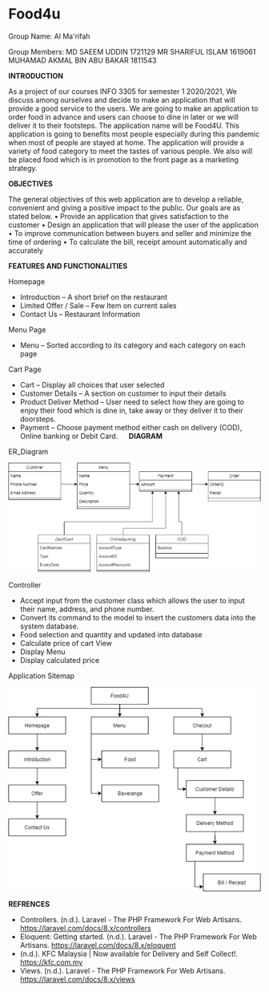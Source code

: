 # Food4u

Group Name: Al Ma'rifah

Group Members:
MD SAEEM UDDIN 1721129
MR SHARIFUL ISLAM 1619061
MUHAMAD AKMAL BIN ABU BAKAR 1811543

**INTRODUCTION**

As a project of our courses INFO 3305 for semester 1 2020/2021, We discuss among ourselves and decide to make an application that will provide a good service to the users. We are going to make an application to order food in advance and users can choose to dine in later or we will deliver it to their footsteps. 
The application name will be Food4U. This application is going to benefits most people especially during this pandemic when most of people are stayed at home. The application will provide a variety of food category to meet the tastes of various people. We also will be placed food which is in promotion to the front page as a marketing strategy.

**OBJECTIVES**

The general objectives of this web application are to develop a reliable, convenient and giving a positive impact to the public. Our goals are as stated below.
   •	Provide an application that gives satisfaction to the customer
   •	Design an application that will please the user of the application
   •	To improve communication between buyers and seller and minimize the time of ordering
   •	To calculate the bill, receipt amount automatically and accurately


**FEATURES AND FUNCTIONALITIES**

Homepage
- Introduction – A short brief on the restaurant
- Limited Offer / Sale – Few Item on current sales
- Contact Us – Restaurant Information

Menu Page
- Menu – Sorted according to its category and each category on each page

Cart Page
- Cart – Display all choices that user selected
- Customer Details – A section on customer to input their details 
- Product Deliver Method – User need to select how they are going to enjoy their food which is dine in, take away or they deliver it to their doorsteps. 
- Payment – Choose payment method either cash on delivery (COD), Online banking or Debit Card.
 
 **DIAGRAM**
 
ER_Diagram

![ERD](erd.png)

Controller 
   - Accept input from the customer class which allows the user to input their name, address, and phone number.
   - Convert its command to the model to insert the customers data into the system database.
   - Food selection and quantity and updated into database
   - Calculate price of cart
View
   - Display Menu
   - Display calculated price
   
Application Sitemap

![Sitemap](sitemap.png)
 
 **REFRENCES**
   - Controllers. (n.d.). Laravel - The PHP Framework For Web Artisans. https://laravel.com/docs/8.x/controllers
   - Eloquent: Getting started. (n.d.). Laravel - The PHP Framework For Web Artisans. https://laravel.com/docs/8.x/eloquent
   - (n.d.). KFC Malaysia | Now available for Delivery and Self Collect!. https://kfc.com.my
   - Views. (n.d.). Laravel - The PHP Framework For Web Artisans. https://laravel.com/docs/8.x/views
